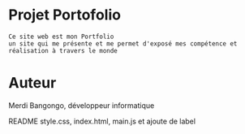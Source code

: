     
# Projet Portofolio
    
    Ce site web est mon Portfolio
    un site qui me présente et me permet d'exposé mes compétence et réalisation à travers le monde

# Auteur
Merdi Bangongo, développeur informatique

README
style.css, index.html, main.js et ajoute de label